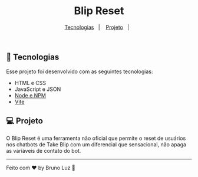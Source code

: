 <h1 align="center"> Blip Reset </h1>
<p align="center">
  <a href="#-tecnologias">Tecnologias</a>&nbsp;&nbsp;&nbsp;|&nbsp;&nbsp;&nbsp;
  <a href="#-projeto">Projeto</a>&nbsp;&nbsp;&nbsp;|&nbsp;&nbsp;&nbsp;
</p>
<br>

## 🚀 Tecnologias

Esse projeto foi desenvolvido com as seguintes tecnologias:

- HTML e CSS
- JavaScript e JSON
- [Node e NPM](https://nodejs.org/)
- [Vite](https://vitejs.dev/)

## 💻 Projeto

O Blip Reset é uma ferramenta não oficial que permite o reset de usuários nos chatbots de Take Blip com um diferencial que sensacional, não apaga as variáveis de contato do bot.

---
Feito com ♥ by Bruno Luz :wave:
